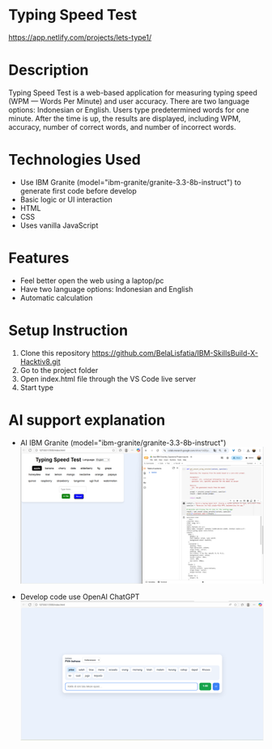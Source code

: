 # Typing Speed Test
https://app.netlify.com/projects/lets-type1/ 

# Description
Typing Speed Test is a web-based application for measuring typing speed (WPM — Words Per Minute) and user accuracy.
There are two language options: Indonesian or English. Users type predetermined words for one minute.
After the time is up, the results are displayed, including WPM, accuracy, number of correct words, and number of incorrect words.

# Technologies Used
- Use IBM Granite (model="ibm-granite/granite-3.3-8b-instruct") to generate first code before develop
- Basic logic or UI interaction
- HTML
- CSS
- Uses vanilla JavaScript

# Features
- Feel better open the web using a laptop/pc
- Have two language options: Indonesian and English
- Automatic calculation

# Setup Instruction
1. Clone this repository
   https://github.com/BelaLisfatia/IBM-SkillsBuild-X-Hacktiv8.git
2. Go to the project folder
3. Open index.html file through the VS Code live server
4. Start type

# AI support explanation
- AI IBM Granite (model="ibm-granite/granite-3.3-8b-instruct")
![AI IBM Granite (model="ibm-granite/granite-3.3-8b-instruct")](AI_IBM_Granite.png)

- Develop code use OpenAI ChatGPT
![Develop code use OpenAI ChatGPT](OpenAI_ChatGPT.png)
